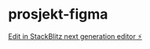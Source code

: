 # prosjekt-figma

[Edit in StackBlitz next generation editor ⚡️](https://stackblitz.com/~/github.com/OsteroyergoyJA/prosjekt-figma)